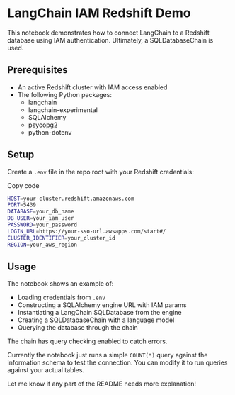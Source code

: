 # LangChain IAM Redshift Demo

This notebook demonstrates how to connect LangChain to a Redshift database using IAM authentication. Ultimately, a SQLDatabaseChain is used.

## Prerequisites

- An active Redshift cluster with IAM access enabled
- The following Python packages:
    - langchain
    - langchain-experimental
    - SQLAlchemy
    - psycopg2
    - python-dotenv

## Setup

Create a `.env` file in the repo root with your Redshift credentials:

<!---->

Copy code

```bash
HOST=your-cluster.redshift.amazonaws.com
PORT=5439
DATABASE=your_db_name 
DB_USER=your_iam_user
PASSWORD=your_password 
LOGIN_URL=https://your-sso-url.awsapps.com/start#/
CLUSTER_IDENTIFIER=your_cluster_id 
REGION=your_aws_region
```

## Usage

The notebook shows an example of:

- Loading credentials from `.env`
- Constructing a SQLAlchemy engine URL with IAM params
- Instantiating a LangChain SQLDatabase from the engine
- Creating a SQLDatabaseChain with a language model
- Querying the database through the chain

The chain has query checking enabled to catch errors.

Currently the notebook just runs a simple `COUNT(*)` query against the information schema to test the connection. You can modify it to run queries against your actual tables.

Let me know if any part of the README needs more explanation!